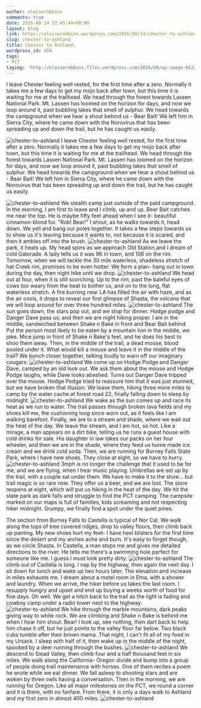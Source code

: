 ```yaml
---
author: eloiserobbins
comments: true
date: 2016-08-14 22:45:44+00:00
layout: blog
link: https://eloiserobbins.wordpress.com/2016/08/14/chester-to-ashland/
slug: chester-to-ashland
title: Chester to Ashland.
wordpress_id: 454
tags:
- PCT
tagimg: 'http://eloiserobbins.files.wordpress.com/2016/08/wp-image-652223958jpg.jpg'
---
```


I leave Chester feeling well rested, for the first time after a zero. Normally it takes me a few days to get my mojo back after town, but this time it is waiting for me at the trailhead. We head through the forest towards Lassen National Park. Mt. Lassen has loomed on the horizon for days, and now we loop around it, past bubbling lakes that smell of sulphur. We head towards the campground when we hear a shout behind us - Bear Bait! We left him in Sierra City, where he came down with the Norovirus that has been spreading up and down the trail, but he has caught us easily.


![chester-to-ashland](http://eloiserobbins.files.wordpress.com/2016/08/wp-image-652223958jpg.jpg)
I leave Chester feeling well rested, for the first time after a zero. Normally it takes me a few days to get my mojo back after town, but this time it is waiting for me at the trailhead. We head through the forest towards Lassen National Park. Mt. Lassen has loomed on the horizon for days, and now we loop around it, past bubbling lakes that smell of sulphur. We head towards the campground when we hear a shout behind us - Bear Bait! We left him in Sierra City, where he came down with the Norovirus that has been spreading up and down the trail, but he has caught us easily.

![chester-to-ashland](http://eloiserobbins.files.wordpress.com/2016/08/wp-image-1297568656jpg.jpg)
We stealth camp just outside of the paid campground. In the morning, I am first to leave and I climb, up and up. Bear Bait catches me near the top. He is maybe fifty feet ahead when I see it- beautiful cinnamon-blond fur. "Rob! Bear!" I shout, as he walks towards it, head down. We yell and bang our poles together. It takes a few steps towards us to show us it's leaving because it wants to, not because it is scared, and then it ambles off into the brush. 
![chester-to-ashland](http://eloiserobbins.files.wordpress.com/2016/08/wp-image-2127544211jpg.jpg)
As we leave the park, it heats up. My head spins as we approach Old Station,and I dream of cold Gatorade. A lady tells us it was 96 in town, and 106 on the rim. Tomorrow, when we will tackle the 30 mile waterless, shadeless stretch of hat Creek rim, promises to be even hotter. We form a plan- hang out in town during the day, then night hike until we drop.
![chester-to-ashland](http://eloiserobbins.files.wordpress.com/2016/08/wp-image-1617614556jpg.jpg)
We head out at four, when it is still scorching. Up to the rim, past the baleful eyes of cows too weary from the heat to bother us, and on to the long, flat waterless stretch. A fire burning near LA has filled the air with haze, and as the air cools, it drops to reveal our first glimpse of Shasta, the volcano that we will loop around for over three hundred miles.
![chester-to-ashland](http://eloiserobbins.files.wordpress.com/2016/08/wp-image-1550025713jpg.jpg)
The sun goes down, the stars pop out, and we stop for dinner. Hodge podge and Danger Dave pass us, and then we are night hiking proper. I am in the middle, sandwiched between Shake n Bake in front and Bear Bait behind. Put the person most likely to be eaten by a mountain lion in the middle, we joke. Mice jump in front of Shake n Bake's feet, and he does his best to shoo them away. Then, in the middle of the trail, a dead mouse, blood pooled under it. What would kill a mouse and leave it in the middle of the trail? We bunch closer together, talking loudly to warn off our imaginary cougars.
![chester-to-ashland](http://eloiserobbins.files.wordpress.com/2016/08/wp-image-859394253jpg.jpg)
We come up on Hodge Podge and Danger Dave, camped by an old look out. We ask them about the mouse and Hodge Podge laughs, while Dave looks abashed. Turns out Danger Dave tripped over the mouse. Hodge Podge tried to reassure him that it was just stunned, but we have broken that illusion. We leave them, hiking three more miles to camp by the water cache at forest road 22, finally falling down to sleep by midnight.
![chester-to-ashland](http://eloiserobbins.files.wordpress.com/2016/08/wp-image-1044602250jpg.jpg)
We wake as the sun comes up and race its heat as we run to water. The trail passes through broken lava fields and my shoes kill me, the cushioning long since worn out, as it feels like I am walking barefoot. Finally, we are to a stream and shade, where we wait out the heat of the day.
We leave the stream, and I am hot, so hot. Like a mirage, a man appears on a dirt bike, telling us he runs a guest house with cold drinks for sale. His daughter in law takes our packs on her four wheeler, and then we are in the shade, where they feed us home made ice cream and we drink cold soda. Then, we are running for Burney Falls State Park, where I have new shoes. They close at eight, so we have to hurry.
![chester-to-ashland](http://eloiserobbins.files.wordpress.com/2016/08/wp-image-1858528491jpg.jpg)
3mph is no longer the challenge that it used to be for me, and we are flying, when I hear music playing. Umbrellas are set up by the trail, with a couple sat under them. We have to make it to the store... but trail magic is so rare now. They offer us a beer, and we are lost. The store reopens at eight, which will put us hiking in the heat of the day. We hit the state park as dark falls and struggle to find the PCT camping. The campsite marked on our maps is full of families, kids screaming and not respecting hiker midnight. Grumpy, we finally find a spot under the quiet pines.

The section from Burney Falls to Castella is typical of Nor Cal. We walk along the tops of tree covered ridges, drop to valley floors, then climb back up panting. My new shoes hurt my feet- I have heel blisters for the first time since the desert and my arches ache and burn. It's easy to forget though, as we circle Shasta. In Castella, a man stops me and gives me detailed directions to the river. He tells me there's a swimming hole perfect for someone like me. I guess I must look pretty dirty.
![chester-to-ashland](http://eloiserobbins.files.wordpress.com/2016/08/wp-image-953659629jpg.jpg)
The climb out of Castella is long. I nap by the highway, then again the next day. I sit down for lunch and wake up two hours later. The elevation and increase in miles exhausts me. I dream about a motel room in Etna, with a shower and laundry. When we arrive, the hiker before us takes the last room. I resupply hungry and upset and end up buying a weeks worth of food for five days. Oh well. We get a hitch back to the trail as the light is fading and cowboy camp under a radio tower next to the highway.
![chester-to-ashland](http://eloiserobbins.files.wordpress.com/2016/08/wp-image-947413554jpg.jpg)
We hike through the marble mountains, dark peaks giving way to white rock. We are climbing and Shake n Bake is behind me when I hear him shout. Bear! I look up, see nothing, then dart back to help him chase it off, but he just points to the valley floor far below. Two black cubs tumble after their brown mama. That night, I can't fit all of my food in my Ursack. I sleep with half of it, then wake up in the middle of the night, spooked by a deer running through the bushes. 
![chester-to-ashland](http://eloiserobbins.files.wordpress.com/2016/08/wp-image-332413475jpg.jpg)
We descend to Siead Valley, then climb four and a half thousand feet in six miles. We walk along the California- Oregon divide and bump into a group of people doing trail maintenance with horses. One of them recites a poem he wrote while we eat dinner. We fall asleep to shooting stars and are woken by three owls having a conversation. Then in the morning, we are running for Oregon. Like all major milestones on the PCT, we round a corner and it is there, with no fanfare. From there, it is only a days walk to Ashland and my first zero in almost 400 miles.
![chester-to-ashland](http://eloiserobbins.files.wordpress.com/2016/08/wp-image-2099663725jpg.jpg)
